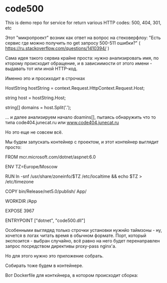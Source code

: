 # code500
This is demo repo for service for return various HTTP codes: 500, 404, 301, etc

Этот "микропроект" возник как ответ на вопрос на стековерфлоу: "Есть сервис где можно получить по get запросу 500-511 ошибки?" ( https://ru.stackoverflow.com/questions/1410394/ )

Сама идея такого сервиа крайне проста: нужно анализировать имя, по кторому происходит обращение, и в зависиимости от этого имени - выдавать тот или иной HTTP-код.

Именно это и просиходит в строчках 


HostString hostString = context.Request.HttpContext.Request.Host;

string host = hostString.Host;

string[] domains = host.Split('.');

... и далее анализируем начало doamins[], пытаясь обнаружить что то типа code404.junecat.ru или www.code404.junecat.ru


Но это еще не совсем всё.

Мы будем запускать контейнер с проектом, и этот контейнер выглядит просто:


FROM mcr.microsoft.com/dotnet/aspnet:6.0

ENV TZ=Europe/Moscow

RUN ln -snf /usr/share/zoneinfo/$TZ /etc/localtime && echo $TZ > /etc/timezone

COPY bin/Release/net5.0/publish/ App/

WORKDIR /App

EXPOSE 3967

ENTRYPOINT ["dotnet", "code500.dll"]


Особенными выглядяд только строчки установки нужнйо таймзоны - ну, хочется в логах читать время в обычном формате. Порт, который экспозится - выбран случайно, всё равно на него будет перенаправлен запрос посредством директивы proxy-pass nginx'а.

Но для этого нужно это приложение собрать.

Собирать тоже будем в контейнере.

Вот Dockerfile для конткйнера, в котором происходит сборка:

